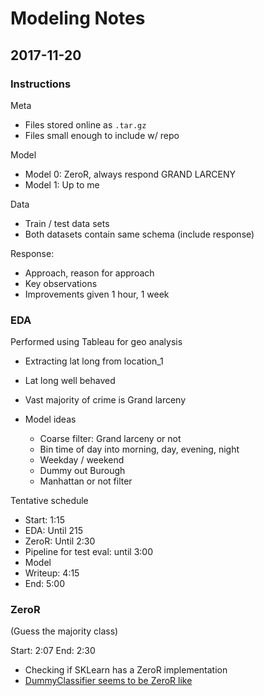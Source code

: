 # Modeling Notes

## 2017-11-20

### Instructions

Meta
 - Files stored online as `.tar.gz`
 - Files small enough to include w/ repo
 
Model

 - Model 0: ZeroR, always respond GRAND LARCENY
 - Model 1: Up to me

Data

 - Train / test data sets
 - Both datasets contain same schema (include response)
 
Response:

 - Approach, reason for approach
 - Key observations
 - Improvements given 1 hour, 1 week
 
### EDA

Performed using Tableau for geo analysis

 - Extracting lat long from location_1
 - Lat long well behaved
 - Vast majority of crime is Grand larceny
 
- Model ideas
  - Coarse filter: Grand larceny or not
  - Bin time of day into morning, day, evening, night
  - Weekday / weekend
  - Dummy out Burough
  - Manhattan or not filter

Tentative schedule
 - Start: 1:15
 - EDA: Until 215
 - ZeroR: Until 2:30
 - Pipeline for test eval: until 3:00
 - Model
 - Writeup: 4:15
 - End: 5:00
 
### ZeroR

(Guess the majority class)

Start: 2:07
End: 2:30

 - Checking if SKLearn has a ZeroR implementation
 - [DummyClassifier seems to be ZeroR like](http://scikit-learn.org/stable/modules/generated/sklearn.dummy.DummyClassifier.html)
 
 